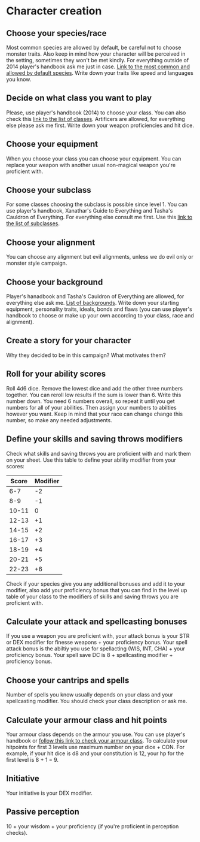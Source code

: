 # Character creation
## Choose your species/race
Most common species are allowed by default, be careful not to choose monster traits. Also keep in mind how your character will be perceived in the setting, sometimes they won't be met kindly. For everything outside of 2014 player's handbook ask me just in case. [Link to the most common and allowed by default species](https://www.dndbeyond.com/sources/dnd/basic-rules-2014/races). Write down your traits like speed and languages you know.

## Decide on what class you want to play
Please, use player's handbook (2014) to choose your class. You can also check this [link to the list of classes](https://dungeonsdragons.fandom.com/wiki/List_of_Dungeons_%26_Dragons_5th_edition_character_classes). Artificers are allowed, for everything else please ask me first. Write down your weapon proficiencies and hit dice.

## Choose your equipment
When you choose your class you can choose your equipment. You can replace your weapon with another usual non-magical weapon you're proficient with.

## Choose your subclass
For some classes choosing the subclass is possible since level 1. You can use player's handbook, Xanathar's Guide to Everything and Tasha's Cauldron of Everything. For everything else consult me first. Use this [link to the list of subclasses](https://dungeonsdragons.fandom.com/wiki/List_of_Dungeons_%26_Dragons_5th_edition_character_classes).

## Choose your alignment
You can choose any alignment but evil alignments, unless we do evil only or monster style campaign.

## Choose your background
Player's hanadbook and Tasha's Cauldron of Everything are allowed, for everything else ask me. [List of backgrounds](https://dnd-5e.fandom.com/wiki/Backgrounds). Write down your starting equipment, personality traits, ideals, bonds and flaws (you can use player's handbook to choose or make up your own according to your class, race and alignment).

## Create a story for your character
Why they decided to be in this campaign? What motivates them?

## Roll for your ability scores
Roll 4d6 dice. Remove the lowest dice and add the other three numbers together. You can reroll low results if the sum is lower than 6. Write this number down. You need 6 numbers overall, so repeat it until you get numbers for all of your abilities. Then assign your numbers to abilties however you want. Keep in mind that your race can change change this number, so make any needed adjustments.

## Define your skills and saving throws modifiers
Check what skills and saving throws you are proficient with and mark them on your sheet.
Use this table to define your ability modifier from your scores:

| Score    | Modifier |
| -------- | -------  |
| 6-7      | -2       |
| 8-9      | -1       |
| 10-11    |  0       |
| 12-13    | +1       |
| 14-15    | +2       |
| 16-17    | +3       |
| 18-19    | +4       |
| 20-21    | +5       |
| 22-23    | +6       |

Check if your species give you any additional bonuses and add it to your modifier, also add your proficiency bonus that you can find in the level up table of your class to the modifiers of skills and saving throws you are proficient with.

## Calculate your attack and spellcasting bonuses
If you use a weapon you are proficient with, your attack bonus is your STR or DEX modifier for finesse weapons + your proficiency bonus. Your spell attack bonus is the abiltiy you use for spellacting (WIS, INT, CHA) + your proficiency bonus. Your spell save DC is 8 + spellcasting modifier + proficiency bonus.

## Choose your cantrips and spells
Number of spells you know usually depends on your class and your spellcasting modifier. You should check your class description or ask me.

## Calculate your armour class and hit points
Your armour class depends on the armour you use. You can use player's handbook or [follow this link to check your armour class](https://roll20.net/compendium/dnd5e/Armor#content).
To calculate your hitpoints for first 3 levels use maximum number on your dice + CON. For example, if your hit dice is d8 and your constitution is 12, your hp for the first level is 8 + 1 = 9.

## Initiative
Your initiative is your DEX modifier.

## Passive perception
10 + your wisdom + your proficiency (if you're proficient in perception checks).
